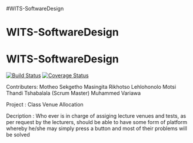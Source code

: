 #WITS-SoftwareDesign
# WITS-SoftwareDesign
# WITS-SoftwareDesign
[![Build Status](https://travis-ci.org/MS35/WitsSoftwareDesign.svg?branch=dev)](https://travis-ci.org/MS35/WitsSoftwareDesign)
<a href='https://coveralls.io/github/MS35/WITS-SoftwareDesign?branch=dev'>
<img src='https://coveralls.io/repos/github/MS35/WITS-SoftwareDesign/badge.svg?branch=dev' alt='Coverage Status' />
</a>

Contributers: Motheo Sekgetho
              Masingita Rikhotso
              Lehlohonolo Motsi
              Thandi Tshabalala (Scrum Master)
              Muhammed Variawa
              
Project     : Class Venue Allocation

Decription  : Who ever is in charge of assiging lecture venues and
              tests, as per request by the lecturers, should
              be able to have some form of platform whereby he/she
              may simply press a button and most of their problems will be solved
              
